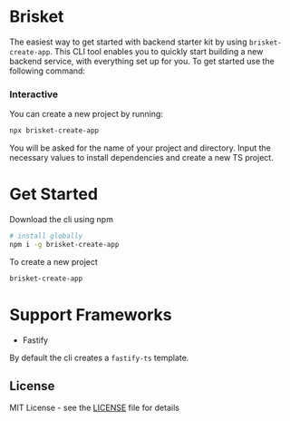 # Brisket
The easiest way to get started with backend starter kit by using `brisket-create-app`. This CLI tool enables you to quickly start building a new backend service, with everything set up for you. To get started use the following command:

### Interactive
You can create a new project by running:
```bash
npx brisket-create-app
```
You will be asked for the name of your project and directory. Input the necessary values to install dependencies and create a new TS project.

# Get Started
Download the cli using npm
```bash
# install globally
npm i -g brisket-create-app
```

To create a new project
```bash
brisket-create-app 
```

# Support Frameworks
- Fastify

By default the cli creates a `fastify-ts` template.

## License

MIT License - see the [LICENSE](https://github.com/HoaX7/brisket/license.md) file for details
